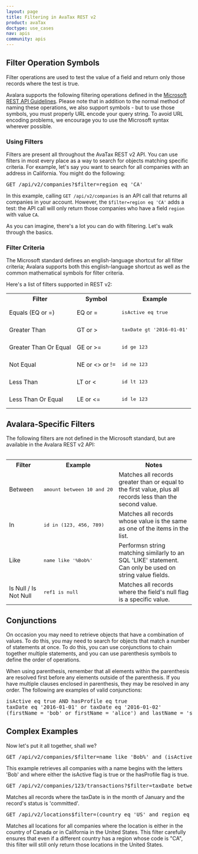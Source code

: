 ```yaml
---
layout: page
title: Filtering in AvaTax REST v2
product: avaTax
doctype: use_cases
nav: apis
community: apis
---
```


<h2>Filter Operation Symbols</h2>

Filter operations are used to test the value of a field and return only those records where the test is true.

Avalara supports the following filtering operations defined in the <a href="https://github.com/Microsoft/api-guidelines/blob/master/Guidelines.md#97-filtering">Microsoft REST API Guidelines</a>.  Please note that in addition to the normal method of naming these operations, we also support symbols - but to use those symbols, you must properly URL encode your query string.  To avoid URL encoding problems, we encourage you to use the Microsoft syntax wherever possible.

<h3>Using Filters</h3>

Filters are present all throughout the AvaTax REST v2 API.  You can use filters in most every place as a way to search for objects matching specific criteria.  For example, let's say you want to search for all companies with an address in California.  You might do the following:

<pre>GET /api/v2/companies?$filter=region eq 'CA'</pre>

In this example, calling `GET /api/v2/companies` is an API call that returns all companies in your account.  However, the `$filter=region eq 'CA'` adds a test: the API call will only return those companies who have a field `region` with value `CA`.

As you can imagine, there's a lot you can do with filtering.  Let's walk through the basics.

<h3>Filter Criteria</h3>

The Microsoft standard defines an english-language shortcut for all filter criteria; Avalara supports both this english-language shortcut as well as the common mathematical symbols for filter criteria. 

Here's a list of filters supported in REST v2:

<table class="styled-table">
    <tr>
        <th>Filter</th>
        <th>Symbol</th>
        <th>Example</th>
    </tr>
    <tr>
        <td>Equals (EQ or =)</td>
        <td>EQ or =</td>
        <td><pre>isActive eq true</pre></td>
    </tr>
    <tr>
        <td>Greater Than</td>
        <td>GT or &gt;</td>
        <td><pre>taxDate gt '2016-01-01'</pre></td>
    </tr>
    <tr>
        <td>Greater Than Or Equal</td>
        <td>GE or &gt;=</td>
        <td><pre>id ge 123</pre></td>
    </tr>
    <tr>
        <td>Not Equal</td>
        <td>NE or &lt;&gt; or !=</td>
        <td><pre>id ne 123</pre></td>
    </tr>
    <tr>
        <td>Less Than</td>
        <td>LT or &lt;</td>
        <td><pre>id lt 123</pre></td>
    </tr>
    <tr>
        <td>Less Than Or Equal</td>
        <td>LE or &lt;=</td>
        <td><pre>id le 123</pre></td>
    </tr>
<table>

<h2>Avalara-Specific Filters</h2>

The following filters are not defined in the Microsoft standard, but are available in the Avalara REST v2 API:

<table class="styled-table">
    <tr>
        <th>Filter</th>
        <th>Example</th>
        <th>Notes</th>
    </tr>
    <tr>
        <td>Between</td>
        <td><pre>amount between 10 and 20</pre></td>
        <td>Matches all records greater than or equal to the first value, plus all records less than the second value.</td>
    </tr>
    <tr>
        <td>In</td>
        <td><pre>id in (123, 456, 789)</pre></td>
        <td>Matches all records whose value is the same as one of the items in the list.</td>
    </tr>
    <tr>
        <td>Like</td>
        <td><pre>name like '%Bob%'</pre></td>
        <td>Performsn string matching similarly to an SQL 'LIKE' statement.  Can only be used on string value fields.</td>
    </tr>
    <tr>
        <td>Is Null / Is Not Null</td>
        <td><pre>ref1 is null</pre></td>
        <td>Matches all records where the field's null flag is a specific value.</td>
    </tr>
<table>

<h2>Conjunctions</h2>

On occasion you may need to retrieve objects that have a combination of values.  To do this, you may need to search for objects that match a number of statements at once.  To do this, you can use conjunctions to chain together multiple statements, and you can use parenthesis symbols to define the order of operations.

When using parenthesis, remember that all elements within the parenthesis are resolved first before any elements outside of the parenthesis.  If you have multiple clauses enclosed in parenthesis, they may be resolved in any order.  The following are examples of valid conjunctions:

<pre>
isActive eq true AND hasProfile eq true
taxDate eq '2016-01-01' or taxDate eq '2016-01-02'
(firstName = 'bob' or firstName = 'alice') and lastName = 'smith'
</pre>

<h2>Complex Examples</h2>

Now let's put it all together, shall we?

<pre>GET /api/v2/companies/$filter=name like 'Bob%' and (isActive eq true or hasProfile eq true)</pre>

This example retrieves all companies with a name begins with the letters 'Bob' and where either the isActive flag is true or the hasProfile flag is true.

<pre>GET /api/v2/companies/123/transactions?$filter=taxDate between '2016-01-01' and '2016-02-01' and status eq committed</pre>

Matches all records where the taxDate is in the month of January and the record's status is 'committed'.</td>

<pre>GET /api/v2/locations$filter=(country eq 'US' and region eq 'CA') or (country eq 'CA')</pre>

Matches all locations for all companies where the location is either in the country of Canada or in California in the United States.  This filter carefully ensures that even if a different country has a region whose code is "CA", this filter will still only return those locations in the United States.



